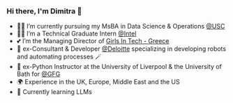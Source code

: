 ### Hi there, I'm Dimitra 👋

- 👩‍🎓 I’m currently pursuing my MsBA in Data Science & Operations [@USC](https://www.usc.edu/)
- 👩‍💻 I’m a Technical Graduate Intern [@Intel](https://www.intel.com/content/www/us/en/homepage.html)
- 💕 I’m the Managing Director of [Girls In Tech - Greece](https://greece.girlsintech.org/)
- 🤖 ex-Consultant & Developer [@Deloitte](https://www2.deloitte.com/us/en/pages/about-deloitte/articles/innovation-that-matters.html?id=us:2ps:3gl:firmfy24:eng:greendot:020121:nonem:na:mF5N62Gf:1211142300:652325148662:e:Brand_Brand-Building-InMarket:Brand_BB-InMarket-Affinity-Avid-Investors_Exact:br&pcridmt=652325148662&slid=&gclid=CjwKCAjwgsqoBhBNEiwAwe5w02bbTavp-zSHU7E3V3zvD_VtNvlvjJYidI3aCN5ZHEeXWQpKLHuO7RoCjR8QAvD_BwE&pmtmt=e&mkwid=smF5N62Gf_dc&pkw=deloitte) specializing in developing robots and automating processes 🪄
- 👵 ex-Python Instructor at the University of Liverpool & the University of Bath for [@GFG](https://codefirstgirls.com/)
- 🌍 Experience in the UK, Europe, Middle East and the US
- 🌱 Currently learning LLMs 



